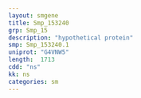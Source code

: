 ```yaml
---
layout: smgene
title: Smp_153240
grp: Smp_15
description: "hypothetical protein"
smp: Smp_153240.1
uniprot: "G4VNW5"
length:  1713
cdd: "ns"
kk: ns
categories: sm
---
```

